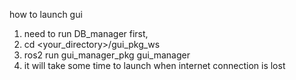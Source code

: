 how to launch gui

1. need to run DB_manager first, 
2. cd <your_directory>/gui_pkg_ws
3. ros2 run gui_manager_pkg gui_manager
2. it will take some time to launch when internet connection is lost
